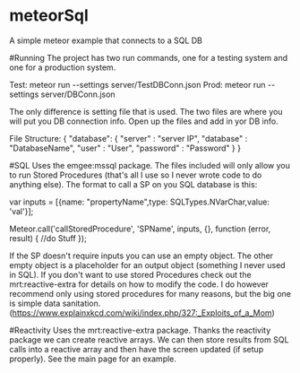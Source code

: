 # meteorSql
 A simple meteor example that connects  to a SQL DB
 
 
 #Running
   The project has two run commands, one for a testing system and one for a production system.
 
 Test: meteor run --settings server/TestDBConn.json
 Prod: meteor run --settings server/DBConn.json
 
 The only difference is setting file that is used.  The two files are where you will put you DB connection info. Open up the files and add in yor DB info.
  
File Structure:
 {
    "database": {
      "server"   : "server IP",
      "database" : "DatabaseName",
      "user"     : "User",
      "password" : "Password"
    }
  }
  
  
#SQL
  Uses the emgee:mssql package.  The files included will only allow you to run Stored Procedures (that's all I use so I never wrote code to do anything else).  The format to call a SP on you SQL database is this:

var inputs = [{name: "propertyName",type: SQLTypes.NVarChar,value: 'val'}];

Meteor.call('callStoredProcedure', 'SPName', inputs, {}, function (error, result) {
    //do Stuff
});

If the SP doesn't require inputs you can use an empty object.  The other empty object is a placeholder for an output object (something I never used in SQL).  If you don't want to use stored Procedures check out the mrt:reactive-extra for details on how to modify the code.  I do however recommend only using stored procedures for many reasons, but the big one is simple data sanitation.  (https://www.explainxkcd.com/wiki/index.php/327:_Exploits_of_a_Mom)

#Reactivity
  Uses the mrt:reactive-extra package.  Thanks the reactivity package we can create reactive arrays.  We can then store results from SQL calls into a reactive array and then have the screen updated (if setup properly).  See the main page for an example.
